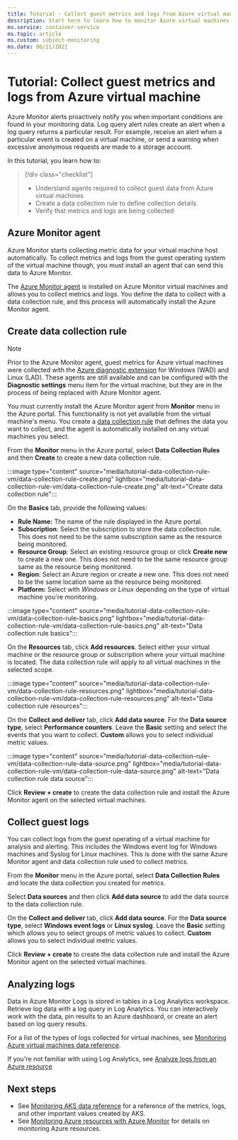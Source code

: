 ```yaml
---
title: Tutorial - Collect guest metrics and logs from Azure virtual machine
description: Start here to learn how to monitor Azure virtual machines
ms.service: container-service
ms.topic: article
ms.custom: subject-monitoring
ms.date: 06/21/2021
---
```


# Tutorial: Collect guest metrics and logs from Azure virtual machine
Azure Monitor alerts proactively notify you when important conditions are found in your monitoring data. Log query alert rules create an alert when a log query returns a particular result. For example, receive an alert when a particular event is created on a virtual machine, or send a warning when excessive anonymous requests are made to a storage account.

In this tutorial, you learn how to:

> [!div class="checklist"]
> * Understand agents required to collect guest data from Azure virtual machines
> * Create a data collection rule to define collection details
> * Verify that metrics and logs are being collected


## Azure Monitor agent
Azure Monitor starts collecting metric data for your virtual machine host automatically. To collect metrics and logs from the guest operating system of the virtual machine though, you must install an agent that can send this data to Azure Monitor. 

The [Azure Monitor agent](../azure-monitor/agents/azure-monitor-agent-overview.md) is installed on Azure Monitor virtual machines and allows you to collect metrics and logs. You define the data to collect with a data collection rule, and this process will automatically install the Azure Monitor agent.


## Create data collection rule


> [!NOTE]
> Prior to the Azure Monitor agent, guest metrics for Azure virtual machines were collected with the [Azure diagnostic extension](../azure-monitor/agents/diagnostics-extension-overview.md) for Windows (WAD) and Linux (LAD). These agents are still available and can be configured with the **Diagnostic settings** menu item for the virtual machine, but they are in the process of being replaced with Azure Monitor agent.

You must currently install the Azure Monitor agent from **Monitor** menu in the Azure portal. This functionality is not yet available from the virtual machine's menu. You create a [data collection rule]() that defines the data you want to collect, and the agent is automatically installed on any virtual machines you select.

From the **Monitor** menu in the Azure portal, select **Data Collection Rules** and then **Create** to create a new data collection rule.

:::image type="content" source="media/tutorial-data-collection-rule-vm/data-collection-rule-create.png" lightbox="media/tutorial-data-collection-rule-vm/data-collection-rule-create.png" alt-text="Create data collection rule":::


On the **Basics** tab, provide the following values:

- **Rule Name:** The name of the rule displayed in the Azure portal.
- **Subscription**: Select the subscription to store the data collection rule. This does not need to be the same subscription same as the resource being monitored.
- **Resource Group**: Select an existing resource group or click **Create new** to create a new one. This does not need to be the same resource group same as the resource being monitored.
- **Region**: Select an Azure region or create a new one. This does not need to be the same location same as the resource being monitored.
- **Platform:** Select with *Windows* or *Linux* depending on the type of virtual machine you're monitoring.

:::image type="content" source="media/tutorial-data-collection-rule-vm/data-collection-rule-basics.png" lightbox="media/tutorial-data-collection-rule-vm/data-collection-rule-basics.png" alt-text="Data collection rule basics":::

On the **Resources** tab, click **Add resources**. Select either your virtual machine or the resource group or subscription where your virtual machine is located. The data collection rule will apply to all virtual machines in the selected scope.

:::image type="content" source="media/tutorial-data-collection-rule-vm/data-collection-rule-resources.png" lightbox="media/tutorial-data-collection-rule-vm/data-collection-rule-resources.png" alt-text="Data collection rule resources":::


On the **Collect and deliver** tab, click **Add data source**. For the **Data source type**, select **Performance counters**. Leave the **Basic** setting and select the events that you want to collect. **Custom** allows you to select individual metric values.

:::image type="content" source="media/tutorial-data-collection-rule-vm/data-collection-rule-data-source.png" lightbox="media/tutorial-data-collection-rule-vm/data-collection-rule-data-source.png" alt-text="Data collection rule data source":::

Click **Review + create** to create the data collection rule and install the Azure Monitor agent on the selected virtual machines.


## Collect guest logs
You can collect logs from the guest operating of a virtual machine for analysis and alerting. This includes the Windows event log for Windows machines and Syslog for Linux machines. This is done with the same Azure Monitor agent and data collection rule used to collect metrics. 

From the **Monitor** menu in the Azure portal, select **Data Collection Rules** and locate the data collection you created for metrics.

Select **Data sources** and then click **Add data source** to add the data source to the data collection rule.

On the **Collect and deliver** tab, click **Add data source**. For the **Data source type**, select **Windows event logs** or **Linux syslog**. Leave the **Basic** setting which allows you to select groups of metric values to collect. **Custom** allows you to select individual metric values.

Click **Review + create** to create the data collection rule and install the Azure Monitor agent on the selected virtual machines.

## Analyzing logs

Data in Azure Monitor Logs is stored in tables in a Log Analytics workspace. Retrieve log data with a log query in Log Analytics. You can interactively work with the data, pin results to an Azure dashboard, or create an alert based on log query results.

For a list of the types of logs collected for virtual machines, see [Monitoring Azure virtual machines data reference](monitor-vm-reference.md#resource-logs).

If you're not familiar with using Log Analytics, see [Analyze logs from an Azure resource](../azure-monitor/logs/tutorial-logs.md)



## Next steps

- See [Monitoring AKS data reference](monitor-aks-reference.md) for a reference of the metrics, logs, and other important values created by AKS.
- See [Monitoring Azure resources with Azure Monitor](/azure/azure-monitor/insights/monitor-azure-resource) for details on monitoring Azure resources.
